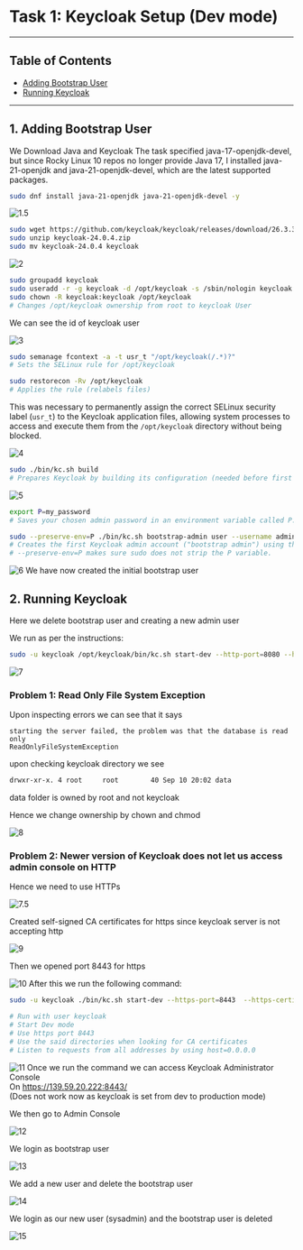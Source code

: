 # Task 1: Keycloak Setup (Dev mode)
---
## Table of Contents
- [Adding Bootstrap User](#1-adding-bootstrap-user)
- [Running Keycloak](#2-running-keycloak)
---

## 1. Adding Bootstrap User

We Download Java and Keycloak
The task specified java-17-openjdk-devel, but since Rocky Linux 10  repos no longer provide Java 17, I installed java-21-openjdk and  java-21-openjdk-devel, which are the latest supported packages.

```bash
sudo dnf install java-21-openjdk java-21-openjdk-devel -y
```
![1.5](./images/2/1.5.jpg)

```bash
sudo wget https://github.com/keycloak/keycloak/releases/download/26.3.3/keycloak-24.3.3.zip
sudo unzip keycloak-24.0.4.zip
sudo mv keycloak-24.0.4 keycloak
```

![2](./images/2/2.png)

```bash
sudo groupadd keycloak
sudo useradd -r -g keycloak -d /opt/keycloak -s /sbin/nologin keycloak
sudo chown -R keycloak:keycloak /opt/keycloak
# Changes /opt/keycloak ownership from root to keycloak User
```
We can see the id of keycloak user

![3](./images/2/3.jpg)
```bash
sudo semanage fcontext -a -t usr_t "/opt/keycloak(/.*)?"
# Sets the SELinux rule for /opt/keycloak  

sudo restorecon -Rv /opt/keycloak
# Applies the rule (relabels files)
```
This was necessary to permanently assign the correct SELinux security label (`usr_t`) to the Keycloak application files, allowing system processes to access and execute them from the `/opt/keycloak` directory without being blocked.

![4](./images/2/4.png)

```bash
sudo ./bin/kc.sh build
# Prepares Keycloak by building its configuration (needed before first run).
```
![5](./images/2/5.png)

```bash
export P=my_password
# Saves your chosen admin password in an environment variable called P.

sudo --preserve-env=P ./bin/kc.sh bootstrap-admin user --username admin --password=env P
# Creates the first Keycloak admin account ("bootstrap admin") using the password from $P.
# --preserve-env=P makes sure sudo does not strip the P variable.
```
![6](./images/2/6.png)
We have now created the initial bootstrap user

## 2. Running Keycloak

Here we delete bootstrap user and creating a new admin user  

We run as per the instructions:
```bash
sudo -u keycloak /opt/keycloak/bin/kc.sh start-dev --http-port=8080 --http-host=0.0.0.0  
```
![7](./images/2/7.png)

### Problem 1: Read Only File System Exception
Upon inspecting errors we can see that it says  
```
starting the server failed, the problem was that the database is read only
ReadOnlyFileSystemException
```
upon checking keycloak directory we see
```bash
drwxr-xr-x. 4 root     root        40 Sep 10 20:02 data
```
data folder is owned by root and not keycloak  

Hence we change ownership by chown and chmod

![8](./images/2/8.png)

### Problem 2: Newer version of Keycloak does not let us access admin console on HTTP
Hence we need to use HTTPs

![7.5](./images/2/7.5.png)

Created self-signed CA certificates for https since keycloak server is not accepting http

![9](./images/2/9.png)

Then we opened port 8443 for https

![10](./images/2/10.png)
After this we run the following command:
```bash
sudo -u keycloak ./bin/kc.sh start-dev --https-port=8443  --https-certificate-file=/etc/keycloak/certs/keycloak.crt  --https-certificate-key-file=/etc/keycloak/certs/keycloak.key  --http-host=0.0.0.0

# Run with user keycloak
# Start Dev mode
# Use https port 8443
# Use the said directories when looking for CA certificates
# Listen to requests from all addresses by using host=0.0.0.0
```
![11](./images/2/11.png)
Once we run the command we can access Keycloak Administrator Console  
On https://139.59.20.222:8443/  
(Does not work now as keycloak is set from dev to production mode)
  
  We then go to Admin Console

![12](./images/2/12.png)

  We login as bootstrap user

![13](./images/2/13.png)

  We add a new user and delete the bootstrap user

![14](./images/2/14.png)

  We login as our new user (sysadmin) and the bootstrap user is deleted

![15](./images/2/15.png)
